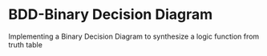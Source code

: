 # BDD-Binary Decision Diagram
Implementing a Binary Decision Diagram to synthesize a logic function from truth table
